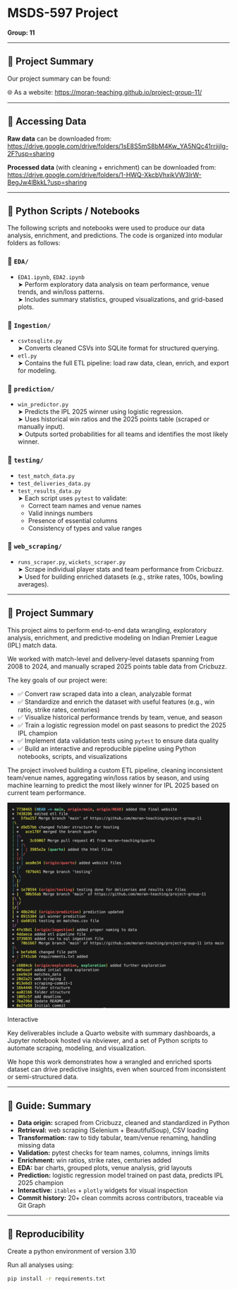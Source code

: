 # MSDS-597 Project  
**Group: 11**  

---

## 📝 Project Summary  
Our project summary can be found:

🌐 As a website:
  https://moran-teaching.github.io/project-group-11/

---

## 📁 Accessing Data  

**Raw data** can be downloaded from:  
  https://drive.google.com/drive/folders/1sE8S5mS8bM4Kw_YA5NQc41rrjijIg-2F?usp=sharing

**Processed data** (with cleaning + enrichment) can be downloaded from:  
  https://drive.google.com/drive/folders/1-HWQ-XkcbVhxikVW3IrW-BegJw4lBkkL?usp=sharing

---

## 🧠 Python Scripts / Notebooks  

The following scripts and notebooks were used to produce our data analysis, enrichment, and predictions. The code is organized into modular folders as follows:

### 📁 `EDA/`
- `EDA1.ipynb`, `EDA2.ipynb`  
  ➤ Perform exploratory data analysis on team performance, venue trends, and win/loss patterns.  
  ➤ Includes summary statistics, grouped visualizations, and grid-based plots.

### 📁 `Ingestion/`
- `csvtosqlite.py`  
  ➤ Converts cleaned CSVs into SQLite format for structured querying.  
- `etl.py`  
  ➤ Contains the full ETL pipeline: load raw data, clean, enrich, and export for modeling.

### 📁 `prediction/`
- `win_predictor.py`  
  ➤ Predicts the IPL 2025 winner using logistic regression.  
  ➤ Uses historical win ratios and the 2025 points table (scraped or manually input).  
  ➤ Outputs sorted probabilities for all teams and identifies the most likely winner.

### 📁 `testing/`
- `test_match_data.py`  
- `test_deliveries_data.py`  
- `test_results_data.py`  
  ➤ Each script uses `pytest` to validate:
    - Correct team names and venue names  
    - Valid innings numbers  
    - Presence of essential columns  
    - Consistency of types and value ranges

### 📁 `web_scraping/`
- `runs_scraper.py`, `wickets_scraper.py`  
  ➤ Scrape individual player stats and team performance from Cricbuzz.  
  ➤ Used for building enriched datasets (e.g., strike rates, 100s, bowling averages).


---

## 📝 Project Summary  

This project aims to perform end-to-end data wrangling, exploratory analysis, enrichment, and predictive modeling on Indian Premier League (IPL) match data.

We worked with match-level and delivery-level datasets spanning from 2008 to 2024, and manually scraped 2025 points table data from Cricbuzz.

The key goals of our project were:

- ✅ Convert raw scraped data into a clean, analyzable format
- ✅ Standardize and enrich the dataset with useful features (e.g., win ratio, strike rates, centuries)
- ✅ Visualize historical performance trends by team, venue, and season
- ✅ Train a logistic regression model on past seasons to predict the 2025 IPL champion
- ✅ Implement data validation tests using `pytest` to ensure data quality
- ✅ Build an interactive and reproducible pipeline using Python notebooks, scripts, and visualizations

The project involved building a custom ETL pipeline, cleaning inconsistent team/venue names, aggregating win/loss ratios by season, and using machine learning to predict the most likely winner for IPL 2025 based on current team performance.

![git commit graph](images/git_commit.png)

Interactive 

Key deliverables include a Quarto website with summary dashboards, a Jupyter notebook hosted via nbviewer, and a set of Python scripts to automate scraping, modeling, and visualization.

We hope this work demonstrates how a wrangled and enriched sports dataset can drive predictive insights, even when sourced from inconsistent or semi-structured data.


---

## 📌 Guide: Summary

- **Data origin:** scraped from Cricbuzz, cleaned and standardized in Python
- **Retrieval:** web scraping (Selenium + BeautifulSoup), CSV loading
- **Transformation:** raw to tidy tabular, team/venue renaming, handling missing data
- **Validation:** pytest checks for team names, columns, innings limits
- **Enrichment:** win ratios, strike rates, centuries added
- **EDA:** bar charts, grouped plots, venue analysis, grid layouts
- **Prediction:** logistic regression model trained on past data, predicts IPL 2025 champion
- **Interactive:** `itables` + `plotly` widgets for visual inspection
- **Commit history:** 20+ clean commits across contributors, traceable via Git Graph


---
## 🔁 Reproducibility  

Create a python environment of version 3.10

Run all analyses using:  
```bash
pip install -r requirements.txt
